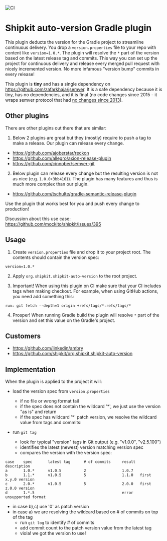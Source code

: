 ![CI](https://github.com/shipkit/org.shipkit.shipkit-auto-version/workflows/CI/badge.svg)

# Shipkit auto-version Gradle plugin

This plugin deducts the version for the Gradle project to streamline continuous delivery.
You drop a ```version.properties``` file to your repo with content like `version=1.0.*`. 
The plugin will resolve the `*` part of the version based on the latest release tag and commits.
This way you can set up the project for continuous delivery and release every merged pull request with nicely incremented version. 
No more infamous "version bump" commits in every release!

This plugin is **tiny** and has a single dependency on https://github.com/zafarkhaja/jsemver.
It is a safe dependency because it is tiny, has no dependencies, and it is final (no code changes since 2015 - it wraps semver protocol that had [no changes since 2013](https://github.com/semver/semver/tree/v2.0.0)).

## Other plugins

There are other plugins out there that are similar:

1. Below 2 plugins are great but they (mostly) require to push a tag to make a release.
Our plugin can release every change. 
 - https://github.com/ajoberstar/reckon
 - https://github.com/allegro/axion-release-plugin
 - https://github.com/cinnober/semver-git
 
2. Below plugin can release every change but the resulting version is not as nice (e.g. ```1.0.0+3bb4161```).
The plugin has many features and thus is much more complex than our plugin.  
 - https://github.com/tschulte/gradle-semantic-release-plugin

Use the plugin that works best for you and push every change to production!

Discussion about this use case: https://github.com/mockito/shipkit/issues/395 

## Usage

1. Create `version.properties` file and drop it to your project root.
The contents should contain the version spec:

```
version=1.0.*
```

2. Apply `org.shipkit.shipkit-auto-version` to the root project.

3. Important! When using this plugin on CI make sure that your CI includes tags when making checkout.
For example, when using GitHub actions, you need add something this:
```
run: git fetch --depth=1 origin +refs/tags/*:refs/tags/*
```

4. Prosper! When running Gradle build the plugin will resolve `*` part of the version and set this value on the Gradle's project.

## Customers

- https://github.com/linkedin/ambry
- https://github.com/shipkit/org.shipkit.shipkit-auto-version
 
## Implementation

When the plugin is applied to the project it will:

 - load the version spec from `version.properties`
    - if no file or wrong format fail
    - if the spec does not contain the wildcard '*', we just use the version "as is" and return
    - if the spec has wildcard '*' patch version, we resolve the wildcard value from tags and commits:
    
 - run `git tag`
    - look for typical "version" tags in Git output (e.g. "v1.0.0", "v2.5.100")
    - identifies the latest (newest) version matching version spec
    - compares the version with the version spec:
 
 ```
case    spec       latest tag      # of commits     result  description
a       1.0.*      v1.0.5          2                1.0.7
b       1.1.*      v1.0.5          5                1.1.0   first x.y.0 version
c       2.0.*      v1.0.5          5                2.0.0   first z.0.0 version
d       1.*.5                                       error   unsupported format                   
```

 - in case b),c) use '0' as patch version
 - in case a) we are resolving the wildcard based on # of commits on top of the tag
    - run `git log` to identify # of commits 
    - add commit count to the patch version value from the latest tag
    - viola! we got the version to use!
